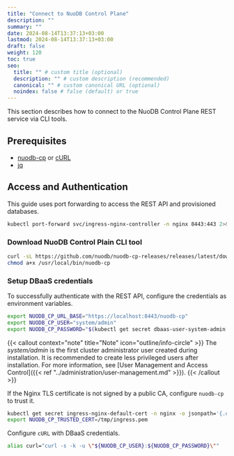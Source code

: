 ```yaml
---
title: "Connect to NuoDB Control Plane"
description: ""
summary: ""
date: 2024-08-14T13:37:13+03:00
lastmod: 2024-08-14T13:37:13+03:00
draft: false
weight: 120
toc: true
seo:
  title: "" # custom title (optional)
  description: "" # custom description (recommended)
  canonical: "" # custom canonical URL (optional)
  noindex: false # false (default) or true
---
```


This section describes how to connect to the NuoDB Control Plane REST service via CLI tools.

## Prerequisites

- [nuodb-cp](https://github.com/nuodb/nuodb-cp-releases/releases/latest/download/nuodb-cp) or [cURL](https://curl.se/download.html)
- [jq](https://jqlang.github.io/jq/download/)

## Access and Authentication

This guide uses port forwarding to access the REST API and provisioned databases.

```sh
kubectl port-forward svc/ingress-nginx-controller -n nginx 8443:443 2>&1 >/dev/null &
```

### Download NuoDB Control Plain CLI tool

```sh
curl -sL https://github.com/nuodb/nuodb-cp-releases/releases/latest/download/nuodb-cp -o /usr/local/bin/nuodb-cp
chmod a+x /usr/local/bin/nuodb-cp
```

### Setup DBaaS credentials

To successfully authenticate with the REST API, configure the credentials as environment variables.

```sh
export NUODB_CP_URL_BASE="https://localhost:8443/nuodb-cp"
export NUODB_CP_USER="system/admin"
export NUODB_CP_PASSWORD="$(kubectl get secret dbaas-user-system-admin -n nuodb-cp-system -o jsonpath='{.data.password}' | base64 -d)"
```

{{< callout context="note" title="Note" icon="outline/info-circle" >}}
The *system/admin* is the first cluster administrator user created during installation.
It is recommended to create less privileged users after installation.
For more information, see [User Management and Access Control]({{< ref "../administration/user-management.md" >}}).
{{< /callout >}}

If the Nginx TLS certificate is not signed by a public CA, configure `nuodb-cp` to trust it.

```sh
kubectl get secret ingress-nginx-default-cert -n nginx -o jsonpath='{.data.ca\.crt}' | base64 -d > /tmp/ingress.pem
export NUODB_CP_TRUSTED_CERT=/tmp/ingress.pem
```

Configure `cURL` with DBaaS credentials.

```sh
alias curl="curl -s -k -u \"${NUODB_CP_USER}:${NUODB_CP_PASSWORD}\""
```
